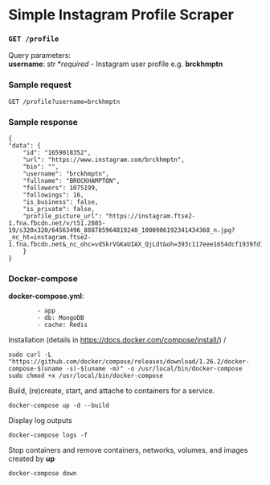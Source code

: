 # Simple Instagram Profile Scraper

### ```GET /profile```
Query parameters:<br>
**username**: str *<i>required</i> - Instagram user profile e.g. __brckhmptn__

### Sample request
```
GET /profile?username=brckhmptn
```

### Sample response
```
{
"data": {
    "id": "1659018352",
    "url": "https://www.instagram.com/brckhmptn",
    "bio": "",
    "username": "brckhmptn",
    "fullname": "BROCKHAMPTON",
    "followers": 1075199,
    "followings": 16,
    "is_business": false,
    "is_private": false,
    "profile_picture_url": "https://instagram.ftse2-1.fna.fbcdn.net/v/t51.2885-19/s320x320/64563496_888785964819240_1000906192341434368_n.jpg?_nc_ht=instagram.ftse2-1.fna.fbcdn.net&_nc_ohc=vdSkrVGKaUIAX_QjLdt&oh=393c117eee1654dcf1939fd1168bdd4c&oe=5F378642"
    }
}
```

### Docker-compose
__docker-compose.yml__:<br>
```
        - app
        - db: MongoDB
        - cache: Redis
```

Installation (details in https://docs.docker.com/compose/install/)
/
```
sudo curl -L "https://github.com/docker/compose/releases/download/1.26.2/docker-compose-$(uname -s)-$(uname -m)" -o /usr/local/bin/docker-compose
sudo chmod +x /usr/local/bin/docker-compose
```
Build, (re)create, start, and attache to containers for a service.
```
docker-compose up -d --build
```
Display log outputs
```
docker-compose logs -f
```
Stop containers and remove containers, networks, volumes, and images created by **up**
```
docker-compose down
```
